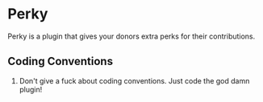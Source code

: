 Perky
=====

Perky is a plugin that gives your donors extra perks for their contributions. 

Coding Conventions
------------------
1. Don't give a fuck about coding conventions. Just code the god damn plugin!
